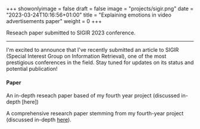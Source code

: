 +++
showonlyimage = false
draft = false
image = "projects/sigir.png"
date = "2023-03-24T10:16:56+01:00"
title = "Explaining emotions in video advertisements paper"
weight = 0
+++

Reseach paper submitted to SIGIR 2023 conference. 
<!--more--> 

---

I'm excited to announce that I've recently submitted an article to SIGIR (Special Interest Group on Information Retrieval), one of the most prestigious conferences in the field. Stay tuned for updates on its status and potential publication!

#### Paper 
An in-depth reseach paper based of my fourth year project (discussed in-depth [here])

A comprehensive research paper stemming from my fourth-year project (discussed in-depth [here](/content/projects/emotionclassificationfromvideos.md)).

[^1]: This was also the basis for a research paper submitted to SIGIR 2023.